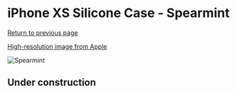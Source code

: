 # iPhone XS Silicone Case - Spearmint

[Return to previous page](/iphone_x)

[High-resolution image from Apple](https://store.storeimages.cdn-apple.com/8756/as-images.apple.com/is/MVF52?wid=4500&hei=4500&fmt=png)

<div style="width: 500px"><img src="/everyphone/MVF52.png" alt="Spearmint"></div>

## Under construction
